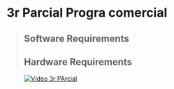 # 3r Parcial Progra comercial

>## Software Requirements
>## Hardware Requirements

> [![Vídeo 3r PArcial](https://i9.ytimg.com/vi/FjC6HoUYGNU/mq1.jpg?sqp=CNjF_f0F&rs=AOn4CLBy5DTqIDMuLbYrGB2Ecutb701nuQ)](https://youtu.be/FjC6HoUYGNU "3r Parcial")

